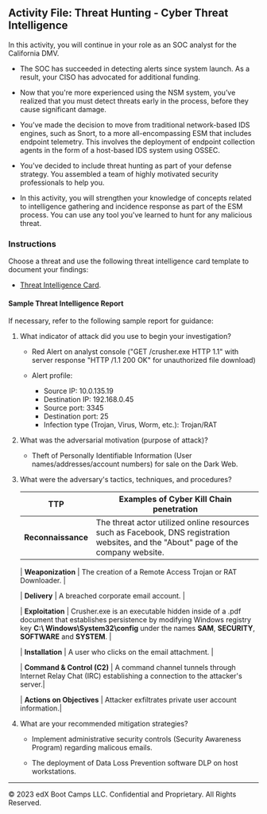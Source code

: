 ## Activity File: Threat Hunting - Cyber Threat Intelligence

In this activity, you will continue in your role as an SOC analyst for the California DMV. 

- The SOC has succeeded in detecting alerts since system launch. As a result, your CISO has advocated for additional funding.

- Now that you're more experienced using the NSM system, you’ve realized that you must detect threats early in the process, before they cause significant damage. 
 
- You’ve made the decision to move from traditional network-based IDS engines, such as Snort, to a more all-encompassing ESM that includes endpoint telemetry. This involves the deployment of endpoint collection agents in the form of a host-based IDS system using OSSEC.

- You've decided to include threat hunting as part of your defense strategy. You assembled a team of highly motivated security professionals to help you.

- In this activity, you will strengthen your knowledge of concepts related to intelligence gathering and incidence response as part of the ESM process. You can use any tool you've learned to hunt for any malicious threat.

### Instructions

Choose a threat and use the following threat intelligence card template to document your findings: 

- [Threat Intelligence Card](https://docs.google.com/document/d/1nG1F5sD1GC3EqZo6a4VMOmBltS7qYAkgf4AfFsFrXu0/edit#).

#### Sample Threat Intelligence Report 

If necessary, refer to the following sample report for guidance:

1.  What indicator of attack did you use to begin your investigation?

    - Red Alert on analyst console ("GET /crusher.exe HTTP 1.1" with server response "HTTP /1.1 200 OK" for unauthorized file download)
    
    - Alert profile:
      - Source IP: 10.0.135.19
      - Destination IP: 192.168.0.45
      - Source port: 3345
      - Destination port: 25
      - Infection type (Trojan, Virus, Worm, etc.): Trojan/RAT

2. What was the adversarial motivation (purpose of attack)?

    - Theft of Personally Identifiable Information (User names/addresses/account numbers) for sale on the Dark Web.

3. What were the adversary's tactics, techniques, and procedures?

   | TTP | Examples of Cyber Kill Chain penetration |
   | --- | --- |
   | **Reconnaissance** | The threat actor utilized online resources such as Facebook, DNS registration websites, and the "About" page of the company website.|

   | **Weaponization** | The creation of a Remote Access Trojan or RAT Downloader. |

   | **Delivery** | A breached corporate email account. |

   | **Exploitation** | Crusher.exe is an executable hidden inside of a .pdf document that establishes persistence by modifying Windows registry key **C:\ Windows\System32\config** under the names **SAM**, **SECURITY**, **SOFTWARE** and **SYSTEM**. |

   | **Installation** | A user who clicks on the email attachment. |

   | **Command & Control (C2)** | A command channel tunnels through Internet Relay Chat (IRC) establishing a connection to the attacker's server.|

   | **Actions on Objectives** | Attacker exfiltrates private user account information.|

4. What are your recommended mitigation strategies?

   - Implement administrative security controls (Security Awareness Program) regarding malicous emails.

   - The deployment of Data Loss Prevention software DLP on host workstations.

---

© 2023 edX Boot Camps LLC. Confidential and Proprietary. All Rights Reserved.
